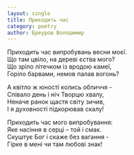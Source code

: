 ```yaml
---
layout: single
title: Приходить час
category: poetry
author: Бреурош Володимир
---
```


Приходить час випробувань весни моєї.  
Що там цвіло, на дереві єства мого?  
Що зріло літечком із вродою камеї,  
Горіло барвами, немов палав вогонь?  

А квітло ж юності колись обличчя -   
Співало день і ніч Творцю хвалу,  
Неначе ранок щастя світу зичив,  
І я духовності підкорював скалу!  

Приходить час мого випробування:  
Яке насіння в серці – той і смак.  
Скуштує Бог і скаже без вагання -  
Гірке в мені чи там любові знак!  
